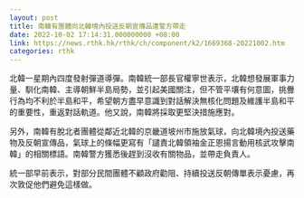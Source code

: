 ```yaml
---
layout: post
title: 南韓有團體向北韓境內投送反朝宣傳品遭警方帶走
date: 2022-10-02 17:14:31.000000000 +08:00
link: https://news.rthk.hk/rthk/ch/component/k2/1669368-20221002.htm
categories: rthk
---
```


北韓一星期內四度發射彈道導彈。南韓統一部長官權寧世表示，北韓想發展軍事力量、馴化南韓、主導朝鮮半島局勢，並引起美國關注，但不管平壤有何意圖，挑釁行為均不利於半島和平，希望朝方盡早意識到對話解決無核化問題及維護半島和平的重要性，重返對話軌道。他又說，南韓將採取更堅決措施應對。

另外，南韓有脫北者團體從鄰近北韓的京畿道坡州市施放氣球，向北韓境內投送藥物及反朝宣傳品，氣球上的條幅更寫有「譴責北韓領袖金正恩揚言動用核武攻擊南韓」的相關標語。南韓警方獲悉後趕到沒收有關物品，並帶走負責人。

統一部早前表示，對部分民間團體不顧政府勸阻、持續投送反朝傳單表示憂慮，再次敦促他們避免這樣做。
